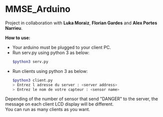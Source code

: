 # MMSE_Arduino

Project in collaboration with **Luka Moraiz**, **Florian Gardes** and **Alex Portes Narrieu**.

**How to use:**
* Your arduino must be plugged to your client PC.
* Run serv.py using python 3 as below:
  ```bash
  $python3 serv.py
  ```
* Run clients using python 3 as below:
  ```bash
  $python3 client.py
  > Entrez l adresse du server : <server address>
  > Entrez le nom de votre capteur : <sensor name>
  ```

Depending of the number of sensor that send "DANGER" to the server, the message on each
client LCD display will be different. 
<br>You can run as many clients as you want.
